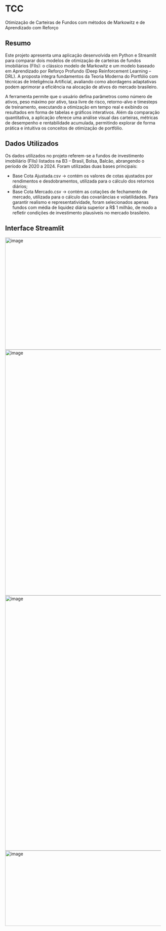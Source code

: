 # TCC
Otimização de Carteiras de Fundos com métodos de Markowitz e de Aprendizado com Reforço

## Resumo
Este projeto apresenta uma aplicação desenvolvida em Python e Streamlit para comparar dois modelos de otimização de carteiras de fundos imobiliários (FIIs): o clássico modelo de Markowitz e um modelo baseado em Aprendizado por Reforço Profundo (Deep Reinforcement Learning – DRL). A proposta integra fundamentos da Teoria Moderna do Portfólio com técnicas de Inteligência Artificial, avaliando como abordagens adaptativas podem aprimorar a eficiência na alocação de ativos do mercado brasileiro.

A ferramenta permite que o usuário defina parâmetros como número de ativos, peso máximo por ativo, taxa livre de risco, retorno-alvo e timesteps de treinamento, executando a otimização em tempo real e exibindo os resultados em forma de tabelas e gráficos interativos. Além da comparação quantitativa, a aplicação oferece uma análise visual das carteiras, métricas de desempenho e rentabilidade acumulada, permitindo explorar de forma prática e intuitiva os conceitos de otimização de portfólio.

## Dados Utilizados
Os dados utilizados no projeto referem-se a fundos de investimento imobiliário (FIIs) listados na B3 – Brasil, Bolsa, Balcão, abrangendo o período de 2020 a 2024. Foram utilizadas duas bases principais:
- Base Cota Ajustada.csv → contém os valores de cotas ajustados por rendimentos e desdobramentos, utilizada para o cálculo dos retornos diários;
- Base Cota Mercado.csv → contém as cotações de fechamento de mercado, utilizada para o cálculo das covariâncias e volatilidades.
Para garantir realismo e representatividade, foram selecionados apenas fundos com média de liquidez diária superior a R$ 1 milhão, de modo a refletir condições de investimento plausíveis no mercado brasileiro.


## Interface Streamlit
<img width="1886" height="362" alt="image" src="https://github.com/user-attachments/assets/50d36987-c171-4b42-b338-1fdc790b2641" />

<img width="1853" height="793" alt="image" src="https://github.com/user-attachments/assets/3e2e3191-cf33-4896-919a-e8099aca68e0" />

<img width="1876" height="823" alt="image" src="https://github.com/user-attachments/assets/25ddc0a2-7120-4154-8833-cc93d009d355" />

<img width="1513" height="243" alt="image" src="https://github.com/user-attachments/assets/675cd196-dd52-4400-8a62-74b0065c0afc" />
